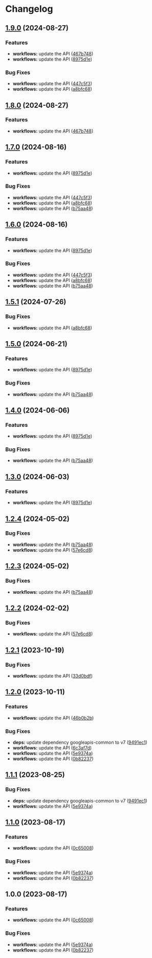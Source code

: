# Changelog

## [1.9.0](https://github.com/googleapis/google-api-nodejs-client/compare/workflows-v1.8.0...workflows-v1.9.0) (2024-08-27)


### Features

* **workflows:** update the API ([467b748](https://github.com/googleapis/google-api-nodejs-client/commit/467b748af9574c1e16d23fb3fc4ad5f1df999e48))
* **workflows:** update the API ([8975d1e](https://github.com/googleapis/google-api-nodejs-client/commit/8975d1e7ffba64e726eb55f08e3ed1660d9d0530))


### Bug Fixes

* **workflows:** update the API ([447c5f3](https://github.com/googleapis/google-api-nodejs-client/commit/447c5f3a4ee4e35375bbca36683cd09c6393f745))
* **workflows:** update the API ([a8bfc68](https://github.com/googleapis/google-api-nodejs-client/commit/a8bfc68d16743c8993f359bc3818886d2843f273))

## [1.8.0](https://github.com/googleapis/google-api-nodejs-client/compare/workflows-v1.7.0...workflows-v1.8.0) (2024-08-27)


### Features

* **workflows:** update the API ([467b748](https://github.com/googleapis/google-api-nodejs-client/commit/467b748af9574c1e16d23fb3fc4ad5f1df999e48))

## [1.7.0](https://github.com/googleapis/google-api-nodejs-client/compare/workflows-v1.6.0...workflows-v1.7.0) (2024-08-16)


### Features

* **workflows:** update the API ([8975d1e](https://github.com/googleapis/google-api-nodejs-client/commit/8975d1e7ffba64e726eb55f08e3ed1660d9d0530))


### Bug Fixes

* **workflows:** update the API ([447c5f3](https://github.com/googleapis/google-api-nodejs-client/commit/447c5f3a4ee4e35375bbca36683cd09c6393f745))
* **workflows:** update the API ([a8bfc68](https://github.com/googleapis/google-api-nodejs-client/commit/a8bfc68d16743c8993f359bc3818886d2843f273))
* **workflows:** update the API ([b75aa48](https://github.com/googleapis/google-api-nodejs-client/commit/b75aa48a774260202f951f0b0b45255c8b346d69))

## [1.6.0](https://github.com/googleapis/google-api-nodejs-client/compare/workflows-v1.5.1...workflows-v1.6.0) (2024-08-16)


### Features

* **workflows:** update the API ([8975d1e](https://github.com/googleapis/google-api-nodejs-client/commit/8975d1e7ffba64e726eb55f08e3ed1660d9d0530))


### Bug Fixes

* **workflows:** update the API ([447c5f3](https://github.com/googleapis/google-api-nodejs-client/commit/447c5f3a4ee4e35375bbca36683cd09c6393f745))
* **workflows:** update the API ([a8bfc68](https://github.com/googleapis/google-api-nodejs-client/commit/a8bfc68d16743c8993f359bc3818886d2843f273))
* **workflows:** update the API ([b75aa48](https://github.com/googleapis/google-api-nodejs-client/commit/b75aa48a774260202f951f0b0b45255c8b346d69))

## [1.5.1](https://github.com/googleapis/google-api-nodejs-client/compare/workflows-v1.5.0...workflows-v1.5.1) (2024-07-26)


### Bug Fixes

* **workflows:** update the API ([a8bfc68](https://github.com/googleapis/google-api-nodejs-client/commit/a8bfc68d16743c8993f359bc3818886d2843f273))

## [1.5.0](https://github.com/googleapis/google-api-nodejs-client/compare/workflows-v1.4.0...workflows-v1.5.0) (2024-06-21)


### Features

* **workflows:** update the API ([8975d1e](https://github.com/googleapis/google-api-nodejs-client/commit/8975d1e7ffba64e726eb55f08e3ed1660d9d0530))


### Bug Fixes

* **workflows:** update the API ([b75aa48](https://github.com/googleapis/google-api-nodejs-client/commit/b75aa48a774260202f951f0b0b45255c8b346d69))

## [1.4.0](https://github.com/googleapis/google-api-nodejs-client/compare/workflows-v1.3.0...workflows-v1.4.0) (2024-06-06)


### Features

* **workflows:** update the API ([8975d1e](https://github.com/googleapis/google-api-nodejs-client/commit/8975d1e7ffba64e726eb55f08e3ed1660d9d0530))


### Bug Fixes

* **workflows:** update the API ([b75aa48](https://github.com/googleapis/google-api-nodejs-client/commit/b75aa48a774260202f951f0b0b45255c8b346d69))

## [1.3.0](https://github.com/googleapis/google-api-nodejs-client/compare/workflows-v1.2.4...workflows-v1.3.0) (2024-06-03)


### Features

* **workflows:** update the API ([8975d1e](https://github.com/googleapis/google-api-nodejs-client/commit/8975d1e7ffba64e726eb55f08e3ed1660d9d0530))

## [1.2.4](https://github.com/googleapis/google-api-nodejs-client/compare/workflows-v1.2.3...workflows-v1.2.4) (2024-05-02)


### Bug Fixes

* **workflows:** update the API ([b75aa48](https://github.com/googleapis/google-api-nodejs-client/commit/b75aa48a774260202f951f0b0b45255c8b346d69))
* **workflows:** update the API ([57e6cd8](https://github.com/googleapis/google-api-nodejs-client/commit/57e6cd8ebfbebc811dc086789ad956108f8efd5f))

## [1.2.3](https://github.com/googleapis/google-api-nodejs-client/compare/workflows-v1.2.2...workflows-v1.2.3) (2024-05-02)


### Bug Fixes

* **workflows:** update the API ([b75aa48](https://github.com/googleapis/google-api-nodejs-client/commit/b75aa48a774260202f951f0b0b45255c8b346d69))

## [1.2.2](https://github.com/googleapis/google-api-nodejs-client/compare/workflows-v1.2.1...workflows-v1.2.2) (2024-02-02)


### Bug Fixes

* **workflows:** update the API ([57e6cd8](https://github.com/googleapis/google-api-nodejs-client/commit/57e6cd8ebfbebc811dc086789ad956108f8efd5f))

## [1.2.1](https://github.com/googleapis/google-api-nodejs-client/compare/workflows-v1.2.0...workflows-v1.2.1) (2023-10-19)


### Bug Fixes

* **workflows:** update the API ([33d0bdf](https://github.com/googleapis/google-api-nodejs-client/commit/33d0bdff919f2ce6357e6b808c61af060c3fda27))

## [1.2.0](https://github.com/googleapis/google-api-nodejs-client/compare/workflows-v1.1.1...workflows-v1.2.0) (2023-10-11)


### Features

* **workflows:** update the API ([46b0b2b](https://github.com/googleapis/google-api-nodejs-client/commit/46b0b2b33ff96b08b25dbeed59cd57d1c1381d30))


### Bug Fixes

* **deps:** update dependency googleapis-common to v7 ([9491ec1](https://github.com/googleapis/google-api-nodejs-client/commit/9491ec1cdc3c413e7d73edcfcd59cf5c28a7c855))
* **workflows:** update the API ([6c3af7d](https://github.com/googleapis/google-api-nodejs-client/commit/6c3af7d5f08db00ea676081ed5e6da8da3934e28))
* **workflows:** update the API ([5e9374a](https://github.com/googleapis/google-api-nodejs-client/commit/5e9374afdc240b9423bd034e56a9b08c1ea52083))
* **workflows:** update the API ([0b82237](https://github.com/googleapis/google-api-nodejs-client/commit/0b82237e4508b60b04ba94138ec0c34127406c31))

## [1.1.1](https://github.com/googleapis/google-api-nodejs-client/compare/workflows-v1.1.0...workflows-v1.1.1) (2023-08-25)


### Bug Fixes

* **deps:** update dependency googleapis-common to v7 ([9491ec1](https://github.com/googleapis/google-api-nodejs-client/commit/9491ec1cdc3c413e7d73edcfcd59cf5c28a7c855))
* **workflows:** update the API ([5e9374a](https://github.com/googleapis/google-api-nodejs-client/commit/5e9374afdc240b9423bd034e56a9b08c1ea52083))

## [1.1.0](https://github.com/googleapis/google-api-nodejs-client/compare/workflows-v1.0.0...workflows-v1.1.0) (2023-08-17)


### Features

* **workflows:** update the API ([0c65008](https://github.com/googleapis/google-api-nodejs-client/commit/0c6500850a8e3c15a1d376b79d8ff4e1e9bcff95))


### Bug Fixes

* **workflows:** update the API ([5e9374a](https://github.com/googleapis/google-api-nodejs-client/commit/5e9374afdc240b9423bd034e56a9b08c1ea52083))
* **workflows:** update the API ([0b82237](https://github.com/googleapis/google-api-nodejs-client/commit/0b82237e4508b60b04ba94138ec0c34127406c31))

## 1.0.0 (2023-08-17)


### Features

* **workflows:** update the API ([0c65008](https://github.com/googleapis/google-api-nodejs-client/commit/0c6500850a8e3c15a1d376b79d8ff4e1e9bcff95))


### Bug Fixes

* **workflows:** update the API ([5e9374a](https://github.com/googleapis/google-api-nodejs-client/commit/5e9374afdc240b9423bd034e56a9b08c1ea52083))
* **workflows:** update the API ([0b82237](https://github.com/googleapis/google-api-nodejs-client/commit/0b82237e4508b60b04ba94138ec0c34127406c31))
